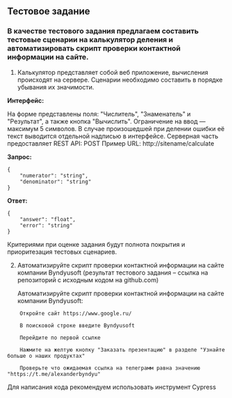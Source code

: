 ﻿## Тестовое задание
### В качестве тестового задания предлагаем составить тестовые сценарии на калькулятор деления и автоматизировать скрипт проверки контактной информации на сайте.

1. Калькулятор представляет собой веб приложение, вычисления происходят на сервере. Сценарии необходимо составить в порядке убывания их значимости.

__Интерфейс:__

На форме представлены поля: "Числитель", "Знаменатель" и "Результат", а также кнопка "Вычислить".
Ограничение на ввод — максимум 5 символов.
В случае произошедшей при делении ошибки её текст выводится отдельной надписью в интерфейсе.
Серверная часть предоставляет REST API: POST
Пример URL: http://sitename/calculate

__Запрос:__
```
{
    "numerator": "string",
    "denominator": "string"
}
```
__Ответ:__
```
{
    "answer": "float",
    "error": "string"
}
```
Критериями при оценке задания будут полнота покрытия и приоритезация тестовых сценариев.


2. Автоматизируйте скрипт проверки контактной информации на сайте компании Byndyusoft (результат тестового задания – ссылка на репозиторий с исходным кодом на github.com)

    Автоматизируйте скрипт проверки контактной информации на сайте компании Byndyusoft:

```
    Откройте сайт https://www.google.ru/

    В поисковой строке введите Byndyusoft

    Перейдите по первой ссылке

    Нажмите на желтую кнопку "Заказать презентацию" в разделе "Узнайте больше о наших продуктах"

    Проверьте что ожидаемая ссылка на телеграмм равна значению "https://t.me/alexanderbyndyu"
```


Для написания кода рекомендуем использовать инструмент Cypress